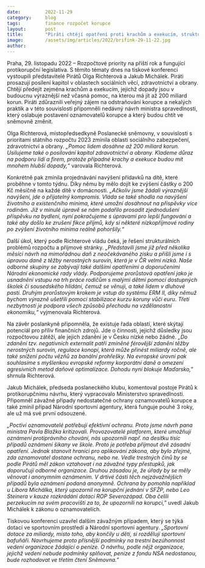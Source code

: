 ```yaml
---
date:         2022-11-29
category:     blog
tags:         finance rozpočet korupce
layout:       post
title:        "Piráti chtějí opatření proti krachům a exekucím, strukturální ozdravení rozpočtu a zákony, které ochrání oznamovatele korupce"
image:        /assets/img/articles/2022/brifink-29-11-22.jpg
author:       
---
```




Praha, 29. listopadu 2022 – Rozpočtové priority na příští rok a fungující protikorupční legislativa. S těmito tématy dnes na tiskové konferenci vystoupili představitelé Pirátů Olga Richterová a Jakub Michálek. Piráti prosazují posílení kapitol v oblastech sociálních věcí, zdravotnictví a obrany. Chtějí předejít zejména krachům a exekucím, jejichž dopady jsou v budoucnu výraznější než včasná pomoc, na kterou má jít až 200 miliard korun. Piráti zdůraznili veřejný zájem na odstraňování korupce a nekalých praktik a v této souvislosti připomněli nedávný návrh ministra spravedlnosti, který oslabuje postavení oznamovatelů korupce a který budou chtít ve sněmovně změnit.

Olga Richterová, místopředsedkyně Poslanecké sněmovny, v souvislosti s prioritami státního rozpočtu 2023 zmínila oblasti sociálního zabezpečení, zdravotnictví a obrany. *„Pomoc lidem dosáhne až 200 miliard korun. Usilujeme také o posilování kapitol zdravotnictví a obrany. Klademe důraz na podporu lidí a firem, protože případné krachy a exekuce budou mít mnohem hlubší dopady,“* varovala Richterová. 

Konkrétně pak zmínila projednávání navýšení přídavků na dítě, které proběhne v tomto týdnu. Díky němu by mělo dojít ke zvýšení částky o 200 Kč měsíčně na každé dítě v domácnosti. *„Ačkoliv jsme žádali výraznější navýšení, jde o přijatelný kompromis. Vláda se také shodla na navýšení životního a existenčního minima, které umožní dosáhnout na příspěvky více rodinám. Již v minulé úpravě se nám podařilo prosadit zjednodušení příspěvku na bydlení, nyní pokračujeme s úpravami pro lepší fungování a také aby došlo ke zrušení fikce příjmů, kdy si některé nízkopříjmové rodiny po zvýšení životního minima reálně pohoršily.“*

Další úkol, který podle Richterové vládu čeká, je řešení strukturálních problémů rozpočtu a příjmové stránky. *„Představili jsme již před několika měsíci návrh na mimořádnou daň z neočekávaného zisku a přišli jsme i s úpravou daně z těžby nerostných surovin, která je v ČR velmi nízká. Naše odborné skupiny se zabývají také dalšími opatřeními a doporučeními Národní ekonomické rady vlády. Podporujeme prorůstová opatření jako je usnadnění vstupu na trh práce rodičům s malými dětmi pomocí dostupných školek či sousedského hlídání, čemuž se věnuji, a také lidem v dluhové pasti. Druhým prorůstovým krokem je vstup do systému ERM II, díky němuž bychom výrazně ušetřili pomocí stabilizace kurzu koruny vůči euru. Třetí nezbytností je podpora všech způsobů přechodu na vzdělanostní ekonomiku,“* vyjmenovala Richterová.

Na závěr poslankyně připomněla, že existuje řada oblastí, které skýtají potenciál pro příliv finančních zdrojů. Jde o činnosti, jejichž důsledky jsou rozpočtovou zátěží, ale jejich zdanění je v Česku nízké nebo žádné. *„Do zdanění tzv. negativních externalit patří zmíněné férovější zdanění těžby nerostných surovin, regulace konopí, která může přinést miliardy ročně, ale také snížení počtu vězňů za banální prohřešky. Na evropské úrovni pak souhlasíme s myšlenkou evropské reformy korporátní daně a omezení agresivních metod daňové optimalizace. Dohodu nyní blokuje Maďarsko,”* shrnula Richterová.

Jakub Michálek, předseda poslaneckého klubu, komentoval postoje Pirátů k protikorupčnímu návrhu, který vypracovalo Ministerstvo spravedlnosti. Připomněl závažné případy nedostatečné ochrany oznamovatelů korupce a také zmínil případ Národní sportovní agentury, která funguje pouhé 3 roky, ale už má své první odsouzené.

*„Poctiví oznamovatelé potřebují efektivní ochranu. Proto jsme návrh pana ministra Pavla Blažka kritizovali. Provozovatelé platforem, které umožňují oznámení protiprávního chování, nás upozornili např. na desítku tisíc případů oznámení šikany ve škole. Proto je potřeba přijmout dvě zásadní opatření. Jednak stanovit hranici pro aplikování zákona, aby bylo zřejmé, zda oznamovatel dostane ochranu, nebo ne. Vedle trestných činů by se podle Pirátů měl zákon vztahovat i na závažné typy přestupků, jak doporučují odborné organizace. Druhou zásadou je, že úřady by se měly věnovat i anonymním oznámením. V drtivé části těch nejzávažnějších případů byla oznámení podaná anonymně. Ochrana by pomohla například u Libora Michálka, který upozornil na korupční jednání v SFŽP, nebo Leo Steinera v kauze rozkrádání dotací ROP Severozápad. Oba čelili perzekucím na svém pracovišti za to, že upozornili na korupci,”* uvedl Jakub Michálek k zákonu o oznamovatelích. 

Tiskovou konferenci uzavřel dalším závažným případem, který se týká dotací ve sportovním prostředí a Národní sportovní agentury. *„Sportovní dotace za miliardy, místo toho, aby končily u dětí, si rozdělují sportovní bafuňáři. Navrhujeme proto přísnější podmínky na trestní bezúhonnost vedení organizace žádající o peníze. O návrhu, podle nějž organizace, jejichž vedení nebude podmínky splňovat, peníze z fondu NSA nedostanou, bude rozhodovat ve třetím čtení Sněmovna.”*
